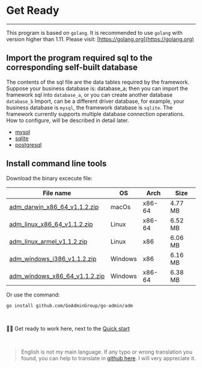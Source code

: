 # Get Ready
---

This program is based on ```golang```. It is recommended to use ```golang``` with version higher than 1.11. Please visit: [https://golang.org](https://golang.org)

## Import the program required sql to the corresponding self-built database

The contents of the sql file are the data tables required by the framework. Suppose your business database is: database_a; then you can import the framework sql into ```database_a```, or you can create another database ```database_b``` Import, can be a different driver database, for example, your business database is ```mysql```, the framework database is ```sqlite```. The framework currently supports multiple database connection operations. How to configure, will be described in detail later.

- [mysql](https://raw.githubusercontent.com/GoAdminGroup/go-admin/master/data/admin.sql)
- [sqlite](https://raw.githubusercontent.com/GoAdminGroup/go-admin/master/data/admin.db)
- [postgresql](https://raw.githubusercontent.com/GoAdminGroup/go-admin/master/data/admin.pgsql)

## Install command line tools

Download the binary excecute file: 

|  File name   | OS  | Arch  | Size  |
|  ----  | ----  | ----  |----  |
| [adm_darwin_x86_64_v1.1.2.zip](http://file.go-admin.cn/go_admin/cli/v1_1_2/adm_darwin_x86_64_v1.1.2.zip)  | macOs | x86-64 | 4.77 MB
| [adm_linux_x86_64_v1.1.2.zip](http://file.go-admin.cn/go_admin/cli/v1_1_2/adm_linux_x86_64_v1.1.2.zip)  | Linux | x86-64   | 6.52 MB
| [adm_linux_armel_v1.1.2.zip](http://file.go-admin.cn/go_admin/cli/v1_1_2/adm_linux_armel_v1.1.2.zip)  | Linux | x86   | 6.06 MB
| [adm_windows_i386_v1.1.2.zip](http://file.go-admin.cn/go_admin/cli/v1_1_2/adm_windows_i386_v1.1.2.zip)  | Windows | x86  |6.16 MB
| [adm_windows_x86_64_v1.1.2.zip](http://file.go-admin.cn/go_admin/cli/v1_1_2/adm_windows_x86_64_v1.1.2.zip)  | Windows | x86-64   |6.38 MB


Or use the command:

```
go install github.com/GoAdminGroup/go-admin/adm
```

<br>

🍺🍺 Get ready to work here, next to the [Quick start](quick_start)

<br>

> English is not my main language. If any typo or wrong translation you found, you can help to translate in [github here](https://github.com/GoAdminGroup/docs). I will very appreciate it.



